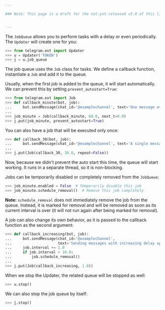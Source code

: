 ```yaml
---

### Note: This page is a draft for the not-yet-released v5.0 of this library. See [#307](https://github.com/python-telegram-bot/python-telegram-bot/pull/307)


---
```



The `JobQueue` allows you to perform tasks with a delay or even periodically. The `Updater` will create one for you:

```python
>>> from telegram.ext import Updater
>>> u = Updater('TOKEN')
>>> j = u.job_queue
```

The job queue uses the `Job` class for tasks. We define a callback function, instantiate a `Job` and add it to the queue.

Usually, when the first job is added to the queue, it will start automatically. We can prevent this by setting `prevent_autostart=True`:

```python
>>> from telegram.ext import Job
>>> def callback_minute(bot, job):
...     bot.sendMessage(chat_id='@examplechannel', text='One message every minute')
...
>>> job_minute = Job(callback_minute, 60.0, next_t=0.0)
>>> j.put(job_minute, prevent_autostart=True)
```

You can also have a job that will be executed only once:

```python
>>> def callback_30(bot, job):
...     bot.sendMessage(chat_id='@examplechannel', text='A single message with 30s delay')
...
>>> j.put(Job(callback_30, 30.0, repeat=False))
```

Now, because we didn't prevent the auto start this time, the queue will start working. It runs in a separate thread, so it is non-blocking.

Jobs can be temporarily disabled or completely removed from the `JobQueue`:

```python
>>> job_minute.enabled = False  # Temporarily disable this job
>>> job_minute.schedule_removal()  # Remove this job completely
```

**Note:** `schedule_removal` does not immediately remove the job from the queue. Instead, it is marked for removal and will be removed as soon as its current interval is over (it will not run again after being marked for removal).

A job can also change its own behavior, as it is passed to the callback function as the second argument:

```python
>>> def callback_increasing(bot, job):
...     bot.sendMessage(chat_id='@examplechannel',
...                     text='Sending messages with increasing delay up to 10s, then stops.')
...     job.interval += 1.0
...     if job.interval > 10.0:
...         job.schedule_removal()
...
>>> j.put(Job(callback_increasing, 1.0))
```

When we stop the Updater, the related queue will be stopped as well:

```python
>>> u.stop()
```

We can also stop the job queue by itself:

```python
>>> j.stop()
```
